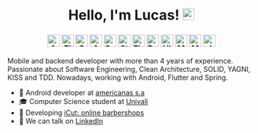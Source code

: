 <h1 align="center">
    Hello, I'm Lucas! <img alt="emoji" src="https://media.giphy.com/media/hvRJCLFzcasrR4ia7z/giphy.gif" width="24px" height="24px">
</h1>
<h3 align="center">
    <img alt="Android" src="https://img.shields.io/badge/-Android-4CAF50?style=flat-square" height="25px"/>
    <img alt="Flutter" src="https://img.shields.io/badge/-Flutter-02569B?style=flat-square" height="25px"/>
    <img alt="Spring" src="https://img.shields.io/badge/-Spring-56c93f?style=flat-square" height="25px"/>
    <img alt="AWS" src="https://img.shields.io/badge/-AWS-FF9800?style=flat-square" height="25px"/>
    <img alt="SendGrid" src="https://img.shields.io/badge/-SendGrid-03A9F4?style=flat-square" height="25px"/>
    <img alt="Stripe" src="https://img.shields.io/badge/-Stripe-4CAF50?style=flat-square" height="25px"/>
    <img alt="Firebase" src="https://img.shields.io/badge/-Firebase-FF9800?style=flat-square" height="25px"/>
    <img alt="Postgres" src="https://img.shields.io/badge/-Postgres-607D8B?style=flat-square" height="25px"/>
    <img alt="Hibernate" src="https://img.shields.io/badge/-Hibernate-607D8B?style=flat-square" height="25px"/>
    <img alt="Mockito" src="https://img.shields.io/badge/-Mockito-4CAF50?style=flat-square" height="25px"/>
    <img alt="Mockk" src="https://img.shields.io/badge/-Mockk-8BC34A?style=flat-square" height="25px"/>
    <img alt="JUnit" src="https://img.shields.io/badge/-JUnit-009688?style=flat-square" height="25px"/>
</h3>

Mobile and backend developer with more than 4 years of experience. Passionate about Software Engineering, Clean Architecture, SOLID, YAGNI, KISS and TDD. Nowadays, working with Android, Flutter and Spring.

- 💼 Android developer at [americanas s.a](https://www.americanas.com.br/)
- 🎓 Computer Science student at [Univali](https://international.univali.br)
- 🚀 Developing [iCut: online barbershops](https://icut.app)
- 💬 We can talk on [LinkedIn](https://www.linkedin.com/in/lucasdanbatista/?locale=en_US)
